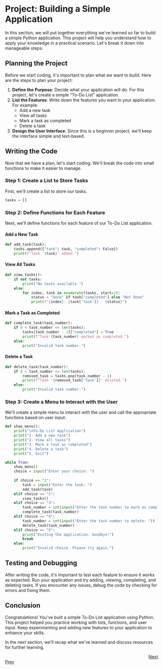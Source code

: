 # Project: Building a Simple Application

In this section, we will put together everything we've learned so far to build a simple Python application. This project will help you understand how to apply your knowledge in a practical scenario. Let's break it down into manageable steps:

## Planning the Project

Before we start coding, it's important to plan what we want to build. Here are the steps to plan your project:

1. **Define the Purpose**: Decide what your application will do. For this project, let's create a simple "To-Do List" application.
2. **List the Features**: Write down the features you want in your application. For example:
   - Add a new task
   - View all tasks
   - Mark a task as completed
   - Delete a task
3. **Design the User Interface**: Since this is a beginner project, we'll keep the interface simple and text-based.

## Writing the Code

Now that we have a plan, let's start coding. We'll break the code into small functions to make it easier to manage.

### Step 1: Create a List to Store Tasks

First, we'll create a list to store our tasks.

```python
tasks = []
```

### Step 2: Define Functions for Each Feature

Next, we'll define functions for each feature of our To-Do List application.

#### Add a New Task

```python
def add_task(task):
    tasks.append({"task": task, "completed": False})
    print(f"Task '{task}' added.")
```

#### View All Tasks

```python
def view_tasks():
    if not tasks:
        print("No tasks available.")
    else:
        for index, task in enumerate(tasks, start=1):
            status = "Done" if task["completed"] else "Not Done"
            print(f"{index}. {task['task']} - {status}")
```

#### Mark a Task as Completed

```python
def complete_task(task_number):
    if 0 < task_number <= len(tasks):
        tasks[task_number - 1]["completed"] = True
        print(f"Task {task_number} marked as completed.")
    else:
        print("Invalid task number.")
```

#### Delete a Task

```python
def delete_task(task_number):
    if 0 < task_number <= len(tasks):
        removed_task = tasks.pop(task_number - 1)
        print(f"Task '{removed_task['task']}' deleted.")
    else:
        print("Invalid task number.")
```

### Step 3: Create a Menu to Interact with the User

We'll create a simple menu to interact with the user and call the appropriate functions based on user input.

```python
def show_menu():
    print("\nTo-Do List Application")
    print("1. Add a new task")
    print("2. View all tasks")
    print("3. Mark a task as completed")
    print("4. Delete a task")
    print("5. Exit")

while True:
    show_menu()
    choice = input("Enter your choice: ")
    
    if choice == "1":
        task = input("Enter the task: ")
        add_task(task)
    elif choice == "2":
        view_tasks()
    elif choice == "3":
        task_number = int(input("Enter the task number to mark as completed: "))
        complete_task(task_number)
    elif choice == "4":
        task_number = int(input("Enter the task number to delete: "))
        delete_task(task_number)
    elif choice == "5":
        print("Exiting the application. Goodbye!")
        break
    else:
        print("Invalid choice. Please try again.")
```

## Testing and Debugging

After writing the code, it's important to test each feature to ensure it works as expected. Run your application and try adding, viewing, completing, and deleting tasks. If you encounter any issues, debug the code by checking for errors and fixing them.

## Conclusion

Congratulations! You've built a simple To-Do List application using Python. This project helped you practice working with lists, functions, and user input. Keep experimenting and adding new features to your application to enhance your skills.

In the next section, we'll recap what we've learned and discuss resources for further learning.

<div style="text-align: right;">
    <a href="14.md">Next</a>
</div>
<div style="text-align: left;">
    <a href="12.md">Prev</a>
</div>